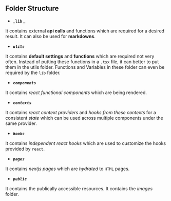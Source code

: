 ## Folder Structure

-   **_`lib` _**

It contains external **api calls** and functions which are required for a desired result.
It can also be used for **markdowns**.

-   **_`utils`_**

It contains **default settings** and **functions** which are required not very often.
Instead of putting these functions in a `.tsx` file, it can better to put them in the utils folder.
Functions and Variables in these folder can even be required by the `lib` folder.

-   **_`components`_**

It contains _react functional components_ which are being rendered.

-   **_`contexts`_**

It contains _react context providers_ and _hooks from these contexts_ for a consistent _state_ which can be used across multiple components under the same provider.

-   **_`hooks`_**

It contains _independent react hooks_ which are used to customize the hooks provided by `react`.

-   **_`pages`_**

It contains _nextjs pages_ which are _hydrated_ to `HTML` pages.

-   **_`public`_**

It contains the publically accessible resources. It contains the _images_ folder.
